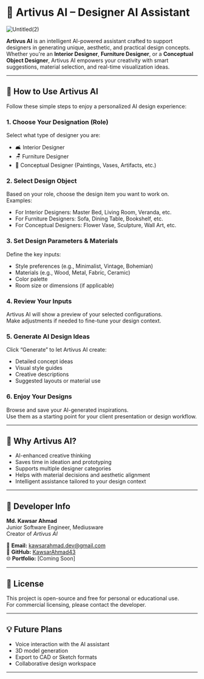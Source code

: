 # 🎨 Artivus AI – Designer AI Assistant

![Untitled(2)](https://github.com/user-attachments/assets/accce6d6-fee2-4fad-a39e-cbdae5576e4c)


**Artivus AI** is an intelligent AI-powered assistant crafted to support designers in generating unique, aesthetic, and practical design concepts. Whether you're an **Interior Designer**, **Furniture Designer**, or a **Conceptual Object Designer**, Artivus AI empowers your creativity with smart suggestions, material selection, and real-time visualization ideas.

---

## 🚀 How to Use Artivus AI

Follow these simple steps to enjoy a personalized AI design experience:

### 1. **Choose Your Designation (Role)**
Select what type of designer you are:
- 🛋️ Interior Designer  
- 🪑 Furniture Designer  
- 🎨 Conceptual Designer (Paintings, Vases, Artifacts, etc.)

### 2. **Select Design Object**
Based on your role, choose the design item you want to work on.  
Examples:
- For Interior Designers: Master Bed, Living Room, Veranda, etc.  
- For Furniture Designers: Sofa, Dining Table, Bookshelf, etc.  
- For Conceptual Designers: Flower Vase, Sculpture, Wall Art, etc.

### 3. **Set Design Parameters & Materials**
Define the key inputs:
- Style preferences (e.g., Minimalist, Vintage, Bohemian)  
- Materials (e.g., Wood, Metal, Fabric, Ceramic)  
- Color palette  
- Room size or dimensions (if applicable)

### 4. **Review Your Inputs**
Artivus AI will show a preview of your selected configurations.  
Make adjustments if needed to fine-tune your design context.

### 5. **Generate AI Design Ideas**
Click “Generate” to let Artivus AI create:
- Detailed concept ideas  
- Visual style guides  
- Creative descriptions  
- Suggested layouts or material use

### 6. **Enjoy Your Designs**
Browse and save your AI-generated inspirations.  
Use them as a starting point for your client presentation or design workflow.

---

## 📌 Why Artivus AI?

- AI-enhanced creative thinking  
- Saves time in ideation and prototyping  
- Supports multiple designer categories  
- Helps with material decisions and aesthetic alignment  
- Intelligent assistance tailored to your design context

---

## 👤 Developer Info

**Md. Kawsar Ahmad**  
Junior Software Engineer, Mediusware  
Creator of *Artivus AI*

📧 **Email:** kawsarahmad.dev@gmail.com  
🐙 **GitHub:** [KawsarAhmad43](https://github.com/KawsarAhmad43)  
🌐 **Portfolio:** [Coming Soon]

---

## 📝 License

This project is open-source and free for personal or educational use.  
For commercial licensing, please contact the developer.

---

## 💡 Future Plans

- Voice interaction with the AI assistant  
- 3D model generation  
- Export to CAD or Sketch formats  
- Collaborative design workspace

---


